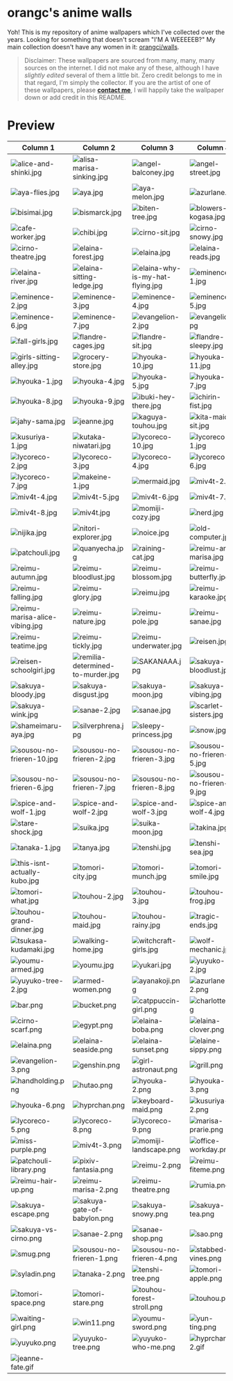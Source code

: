 # orangc's anime walls
Yoh! This is my repository of anime wallpapers which I've collected over the years. Looking for something that doesn't scream "I'M A WEEEEEB?" My main collection doesn't have any women in it: [orangci/walls](https://github.com/orangci/walls).

> Disclaimer: These wallpapers are sourced from many, many, many sources on the internet. I did not make any of these, although I have *slightly edited* several of them a little bit. Zero credit belongs to me in that regard, I'm simply the collector. If you are the artist of one of these wallpapers, please [**contact me**](https://orangc.net), I will happily take the wallpaper down or add credit in this README.
# Preview
| Column 1 | Column 2 | Column 3 | Column 4 |
|---------|---------|---------|---------|
| ![alice-and-shinki.jpg](https://raw.githubusercontent.com/orangci/aniwalls/main/alice-and-shinki.jpg) | ![alisa-marisa-sinking.jpg](https://raw.githubusercontent.com/orangci/aniwalls/main/alisa-marisa-sinking.jpg) | ![angel-balconey.jpg](https://raw.githubusercontent.com/orangci/aniwalls/main/angel-balconey.jpg) | ![angel-street.jpg](https://raw.githubusercontent.com/orangci/aniwalls/main/angel-street.jpg) |
| ![aya-flies.jpg](https://raw.githubusercontent.com/orangci/aniwalls/main/aya-flies.jpg) | ![aya.jpg](https://raw.githubusercontent.com/orangci/aniwalls/main/aya.jpg) | ![aya-melon.jpg](https://raw.githubusercontent.com/orangci/aniwalls/main/aya-melon.jpg) | ![azurlane.jpg](https://raw.githubusercontent.com/orangci/aniwalls/main/azurlane.jpg) |
| ![bisimai.jpg](https://raw.githubusercontent.com/orangci/aniwalls/main/bisimai.jpg) | ![bismarck.jpg](https://raw.githubusercontent.com/orangci/aniwalls/main/bismarck.jpg) | ![biten-tree.jpg](https://raw.githubusercontent.com/orangci/aniwalls/main/biten-tree.jpg) | ![blowers-kogasa.jpg](https://raw.githubusercontent.com/orangci/aniwalls/main/blowers-kogasa.jpg) |
| ![cafe-worker.jpg](https://raw.githubusercontent.com/orangci/aniwalls/main/cafe-worker.jpg) | ![chibi.jpg](https://raw.githubusercontent.com/orangci/aniwalls/main/chibi.jpg) | ![cirno-sit.jpg](https://raw.githubusercontent.com/orangci/aniwalls/main/cirno-sit.jpg) | ![cirno-snowy.jpg](https://raw.githubusercontent.com/orangci/aniwalls/main/cirno-snowy.jpg) |
| ![cirno-theatre.jpg](https://raw.githubusercontent.com/orangci/aniwalls/main/cirno-theatre.jpg) | ![elaina-forest.jpg](https://raw.githubusercontent.com/orangci/aniwalls/main/elaina-forest.jpg) | ![elaina.jpg](https://raw.githubusercontent.com/orangci/aniwalls/main/elaina.jpg) | ![elaina-reads.jpg](https://raw.githubusercontent.com/orangci/aniwalls/main/elaina-reads.jpg) |
| ![elaina-river.jpg](https://raw.githubusercontent.com/orangci/aniwalls/main/elaina-river.jpg) | ![elaina-sitting-ledge.jpg](https://raw.githubusercontent.com/orangci/aniwalls/main/elaina-sitting-ledge.jpg) | ![elaina-why-is-my-hat-flying.jpg](https://raw.githubusercontent.com/orangci/aniwalls/main/elaina-why-is-my-hat-flying.jpg) | ![eminence-1.jpg](https://raw.githubusercontent.com/orangci/aniwalls/main/eminence-1.jpg) |
| ![eminence-2.jpg](https://raw.githubusercontent.com/orangci/aniwalls/main/eminence-2.jpg) | ![eminence-3.jpg](https://raw.githubusercontent.com/orangci/aniwalls/main/eminence-3.jpg) | ![eminence-4.jpg](https://raw.githubusercontent.com/orangci/aniwalls/main/eminence-4.jpg) | ![eminence-5.jpg](https://raw.githubusercontent.com/orangci/aniwalls/main/eminence-5.jpg) |
| ![eminence-6.jpg](https://raw.githubusercontent.com/orangci/aniwalls/main/eminence-6.jpg) | ![eminence-7.jpg](https://raw.githubusercontent.com/orangci/aniwalls/main/eminence-7.jpg) | ![evangelion-2.jpg](https://raw.githubusercontent.com/orangci/aniwalls/main/evangelion-2.jpg) | ![evangelion.jpg](https://raw.githubusercontent.com/orangci/aniwalls/main/evangelion.jpg) |
| ![fall-girls.jpg](https://raw.githubusercontent.com/orangci/aniwalls/main/fall-girls.jpg) | ![flandre-cages.jpg](https://raw.githubusercontent.com/orangci/aniwalls/main/flandre-cages.jpg) | ![flandre-sit.jpg](https://raw.githubusercontent.com/orangci/aniwalls/main/flandre-sit.jpg) | ![flandre-sleepy.jpg](https://raw.githubusercontent.com/orangci/aniwalls/main/flandre-sleepy.jpg) |
| ![girls-sitting-alley.jpg](https://raw.githubusercontent.com/orangci/aniwalls/main/girls-sitting-alley.jpg) | ![grocery-store.jpg](https://raw.githubusercontent.com/orangci/aniwalls/main/grocery-store.jpg) | ![hyouka-10.jpg](https://raw.githubusercontent.com/orangci/aniwalls/main/hyouka-10.jpg) | ![hyouka-11.jpg](https://raw.githubusercontent.com/orangci/aniwalls/main/hyouka-11.jpg) |
| ![hyouka-1.jpg](https://raw.githubusercontent.com/orangci/aniwalls/main/hyouka-1.jpg) | ![hyouka-4.jpg](https://raw.githubusercontent.com/orangci/aniwalls/main/hyouka-4.jpg) | ![hyouka-5.jpg](https://raw.githubusercontent.com/orangci/aniwalls/main/hyouka-5.jpg) | ![hyouka-7.jpg](https://raw.githubusercontent.com/orangci/aniwalls/main/hyouka-7.jpg) |
| ![hyouka-8.jpg](https://raw.githubusercontent.com/orangci/aniwalls/main/hyouka-8.jpg) | ![hyouka-9.jpg](https://raw.githubusercontent.com/orangci/aniwalls/main/hyouka-9.jpg) | ![ibuki-hey-there.jpg](https://raw.githubusercontent.com/orangci/aniwalls/main/ibuki-hey-there.jpg) | ![ichirin-fist.jpg](https://raw.githubusercontent.com/orangci/aniwalls/main/ichirin-fist.jpg) |
| ![jahy-sama.jpg](https://raw.githubusercontent.com/orangci/aniwalls/main/jahy-sama.jpg) | ![jeanne.jpg](https://raw.githubusercontent.com/orangci/aniwalls/main/jeanne.jpg) | ![kaguya-touhou.jpg](https://raw.githubusercontent.com/orangci/aniwalls/main/kaguya-touhou.jpg) | ![kita-maid-sit.jpg](https://raw.githubusercontent.com/orangci/aniwalls/main/kita-maid-sit.jpg) |
| ![kusuriya-1.jpg](https://raw.githubusercontent.com/orangci/aniwalls/main/kusuriya-1.jpg) | ![kutaka-niwatari.jpg](https://raw.githubusercontent.com/orangci/aniwalls/main/kutaka-niwatari.jpg) | ![lycoreco-10.jpg](https://raw.githubusercontent.com/orangci/aniwalls/main/lycoreco-10.jpg) | ![lycoreco-1.jpg](https://raw.githubusercontent.com/orangci/aniwalls/main/lycoreco-1.jpg) |
| ![lycoreco-2.jpg](https://raw.githubusercontent.com/orangci/aniwalls/main/lycoreco-2.jpg) | ![lycoreco-3.jpg](https://raw.githubusercontent.com/orangci/aniwalls/main/lycoreco-3.jpg) | ![lycoreco-4.jpg](https://raw.githubusercontent.com/orangci/aniwalls/main/lycoreco-4.jpg) | ![lycoreco-6.jpg](https://raw.githubusercontent.com/orangci/aniwalls/main/lycoreco-6.jpg) |
| ![lycoreco-7.jpg](https://raw.githubusercontent.com/orangci/aniwalls/main/lycoreco-7.jpg) | ![makeine-1.jpg](https://raw.githubusercontent.com/orangci/aniwalls/main/makeine-1.jpg) | ![mermaid.jpg](https://raw.githubusercontent.com/orangci/aniwalls/main/mermaid.jpg) | ![miv4t-2.jpg](https://raw.githubusercontent.com/orangci/aniwalls/main/miv4t-2.jpg) |
| ![miv4t-4.jpg](https://raw.githubusercontent.com/orangci/aniwalls/main/miv4t-4.jpg) | ![miv4t-5.jpg](https://raw.githubusercontent.com/orangci/aniwalls/main/miv4t-5.jpg) | ![miv4t-6.jpg](https://raw.githubusercontent.com/orangci/aniwalls/main/miv4t-6.jpg) | ![miv4t-7.jpg](https://raw.githubusercontent.com/orangci/aniwalls/main/miv4t-7.jpg) |
| ![miv4t-8.jpg](https://raw.githubusercontent.com/orangci/aniwalls/main/miv4t-8.jpg) | ![miv4t.jpg](https://raw.githubusercontent.com/orangci/aniwalls/main/miv4t.jpg) | ![momiji-cozy.jpg](https://raw.githubusercontent.com/orangci/aniwalls/main/momiji-cozy.jpg) | ![nerd.jpg](https://raw.githubusercontent.com/orangci/aniwalls/main/nerd.jpg) |
| ![nijika.jpg](https://raw.githubusercontent.com/orangci/aniwalls/main/nijika.jpg) | ![nitori-explorer.jpg](https://raw.githubusercontent.com/orangci/aniwalls/main/nitori-explorer.jpg) | ![noice.jpg](https://raw.githubusercontent.com/orangci/aniwalls/main/noice.jpg) | ![old-computer.jpg](https://raw.githubusercontent.com/orangci/aniwalls/main/old-computer.jpg) |
| ![patchouli.jpg](https://raw.githubusercontent.com/orangci/aniwalls/main/patchouli.jpg) | ![quanyecha.jpg](https://raw.githubusercontent.com/orangci/aniwalls/main/quanyecha.jpg) | ![raining-cat.jpg](https://raw.githubusercontent.com/orangci/aniwalls/main/raining-cat.jpg) | ![reimu-and-marisa.jpg](https://raw.githubusercontent.com/orangci/aniwalls/main/reimu-and-marisa.jpg) |
| ![reimu-autumn.jpg](https://raw.githubusercontent.com/orangci/aniwalls/main/reimu-autumn.jpg) | ![reimu-bloodlust.jpg](https://raw.githubusercontent.com/orangci/aniwalls/main/reimu-bloodlust.jpg) | ![reimu-blossom.jpg](https://raw.githubusercontent.com/orangci/aniwalls/main/reimu-blossom.jpg) | ![reimu-butterfly.jpg](https://raw.githubusercontent.com/orangci/aniwalls/main/reimu-butterfly.jpg) |
| ![reimu-falling.jpg](https://raw.githubusercontent.com/orangci/aniwalls/main/reimu-falling.jpg) | ![reimu-glory.jpg](https://raw.githubusercontent.com/orangci/aniwalls/main/reimu-glory.jpg) | ![reimu.jpg](https://raw.githubusercontent.com/orangci/aniwalls/main/reimu.jpg) | ![reimu-karaoke.jpg](https://raw.githubusercontent.com/orangci/aniwalls/main/reimu-karaoke.jpg) |
| ![reimu-marisa-alice-vibing.jpg](https://raw.githubusercontent.com/orangci/aniwalls/main/reimu-marisa-alice-vibing.jpg) | ![reimu-nature.jpg](https://raw.githubusercontent.com/orangci/aniwalls/main/reimu-nature.jpg) | ![reimu-pole.jpg](https://raw.githubusercontent.com/orangci/aniwalls/main/reimu-pole.jpg) | ![reimu-sanae.jpg](https://raw.githubusercontent.com/orangci/aniwalls/main/reimu-sanae.jpg) |
| ![reimu-teatime.jpg](https://raw.githubusercontent.com/orangci/aniwalls/main/reimu-teatime.jpg) | ![reimu-tickly.jpg](https://raw.githubusercontent.com/orangci/aniwalls/main/reimu-tickly.jpg) | ![reimu-underwater.jpg](https://raw.githubusercontent.com/orangci/aniwalls/main/reimu-underwater.jpg) | ![reisen.jpg](https://raw.githubusercontent.com/orangci/aniwalls/main/reisen.jpg) |
| ![reisen-schoolgirl.jpg](https://raw.githubusercontent.com/orangci/aniwalls/main/reisen-schoolgirl.jpg) | ![remilia-determined-to-murder.jpg](https://raw.githubusercontent.com/orangci/aniwalls/main/remilia-determined-to-murder.jpg) | ![SAKANAAA.jpg](https://raw.githubusercontent.com/orangci/aniwalls/main/SAKANAAA.jpg) | ![sakuya-bloodlust.jpg](https://raw.githubusercontent.com/orangci/aniwalls/main/sakuya-bloodlust.jpg) |
| ![sakuya-bloody.jpg](https://raw.githubusercontent.com/orangci/aniwalls/main/sakuya-bloody.jpg) | ![sakuya-disgust.jpg](https://raw.githubusercontent.com/orangci/aniwalls/main/sakuya-disgust.jpg) | ![sakuya-moon.jpg](https://raw.githubusercontent.com/orangci/aniwalls/main/sakuya-moon.jpg) | ![sakuya-vibing.jpg](https://raw.githubusercontent.com/orangci/aniwalls/main/sakuya-vibing.jpg) |
| ![sakuya-wink.jpg](https://raw.githubusercontent.com/orangci/aniwalls/main/sakuya-wink.jpg) | ![sanae-2.jpg](https://raw.githubusercontent.com/orangci/aniwalls/main/sanae-2.jpg) | ![sanae.jpg](https://raw.githubusercontent.com/orangci/aniwalls/main/sanae.jpg) | ![scarlet-sisters.jpg](https://raw.githubusercontent.com/orangci/aniwalls/main/scarlet-sisters.jpg) |
| ![shameimaru-aya.jpg](https://raw.githubusercontent.com/orangci/aniwalls/main/shameimaru-aya.jpg) | ![silverphrena.jpg](https://raw.githubusercontent.com/orangci/aniwalls/main/silverphrena.jpg) | ![sleepy-princess.jpg](https://raw.githubusercontent.com/orangci/aniwalls/main/sleepy-princess.jpg) | ![snow.jpg](https://raw.githubusercontent.com/orangci/aniwalls/main/snow.jpg) |
| ![sousou-no-frieren-10.jpg](https://raw.githubusercontent.com/orangci/aniwalls/main/sousou-no-frieren-10.jpg) | ![sousou-no-frieren-2.jpg](https://raw.githubusercontent.com/orangci/aniwalls/main/sousou-no-frieren-2.jpg) | ![sousou-no-frieren-3.jpg](https://raw.githubusercontent.com/orangci/aniwalls/main/sousou-no-frieren-3.jpg) | ![sousou-no-frieren-5.jpg](https://raw.githubusercontent.com/orangci/aniwalls/main/sousou-no-frieren-5.jpg) |
| ![sousou-no-frieren-6.jpg](https://raw.githubusercontent.com/orangci/aniwalls/main/sousou-no-frieren-6.jpg) | ![sousou-no-frieren-7.jpg](https://raw.githubusercontent.com/orangci/aniwalls/main/sousou-no-frieren-7.jpg) | ![sousou-no-frieren-8.jpg](https://raw.githubusercontent.com/orangci/aniwalls/main/sousou-no-frieren-8.jpg) | ![sousou-no-frieren-9.jpg](https://raw.githubusercontent.com/orangci/aniwalls/main/sousou-no-frieren-9.jpg) |
| ![spice-and-wolf-1.jpg](https://raw.githubusercontent.com/orangci/aniwalls/main/spice-and-wolf-1.jpg) | ![spice-and-wolf-2.jpg](https://raw.githubusercontent.com/orangci/aniwalls/main/spice-and-wolf-2.jpg) | ![spice-and-wolf-3.jpg](https://raw.githubusercontent.com/orangci/aniwalls/main/spice-and-wolf-3.jpg) | ![spice-and-wolf-4.jpg](https://raw.githubusercontent.com/orangci/aniwalls/main/spice-and-wolf-4.jpg) |
| ![stare-shock.jpg](https://raw.githubusercontent.com/orangci/aniwalls/main/stare-shock.jpg) | ![suika.jpg](https://raw.githubusercontent.com/orangci/aniwalls/main/suika.jpg) | ![suika-moon.jpg](https://raw.githubusercontent.com/orangci/aniwalls/main/suika-moon.jpg) | ![takina.jpg](https://raw.githubusercontent.com/orangci/aniwalls/main/takina.jpg) |
| ![tanaka-1.jpg](https://raw.githubusercontent.com/orangci/aniwalls/main/tanaka-1.jpg) | ![tanya.jpg](https://raw.githubusercontent.com/orangci/aniwalls/main/tanya.jpg) | ![tenshi.jpg](https://raw.githubusercontent.com/orangci/aniwalls/main/tenshi.jpg) | ![tenshi-sea.jpg](https://raw.githubusercontent.com/orangci/aniwalls/main/tenshi-sea.jpg) |
| ![this-isnt-actually-kubo.jpg](https://raw.githubusercontent.com/orangci/aniwalls/main/this-isnt-actually-kubo.jpg) | ![tomori-city.jpg](https://raw.githubusercontent.com/orangci/aniwalls/main/tomori-city.jpg) | ![tomori-munch.jpg](https://raw.githubusercontent.com/orangci/aniwalls/main/tomori-munch.jpg) | ![tomori-smile.jpg](https://raw.githubusercontent.com/orangci/aniwalls/main/tomori-smile.jpg) |
| ![tomori-what.jpg](https://raw.githubusercontent.com/orangci/aniwalls/main/tomori-what.jpg) | ![touhou-2.jpg](https://raw.githubusercontent.com/orangci/aniwalls/main/touhou-2.jpg) | ![touhou-3.jpg](https://raw.githubusercontent.com/orangci/aniwalls/main/touhou-3.jpg) | ![touhou-frog.jpg](https://raw.githubusercontent.com/orangci/aniwalls/main/touhou-frog.jpg) |
| ![touhou-grand-dinner.jpg](https://raw.githubusercontent.com/orangci/aniwalls/main/touhou-grand-dinner.jpg) | ![touhou-maid.jpg](https://raw.githubusercontent.com/orangci/aniwalls/main/touhou-maid.jpg) | ![touhou-rainy.jpg](https://raw.githubusercontent.com/orangci/aniwalls/main/touhou-rainy.jpg) | ![tragic-ends.jpg](https://raw.githubusercontent.com/orangci/aniwalls/main/tragic-ends.jpg) |
| ![tsukasa-kudamaki.jpg](https://raw.githubusercontent.com/orangci/aniwalls/main/tsukasa-kudamaki.jpg) | ![walking-home.jpg](https://raw.githubusercontent.com/orangci/aniwalls/main/walking-home.jpg) | ![witchcraft-girls.jpg](https://raw.githubusercontent.com/orangci/aniwalls/main/witchcraft-girls.jpg) | ![wolf-mechanic.jpg](https://raw.githubusercontent.com/orangci/aniwalls/main/wolf-mechanic.jpg) |
| ![youmu-armed.jpg](https://raw.githubusercontent.com/orangci/aniwalls/main/youmu-armed.jpg) | ![youmu.jpg](https://raw.githubusercontent.com/orangci/aniwalls/main/youmu.jpg) | ![yukari.jpg](https://raw.githubusercontent.com/orangci/aniwalls/main/yukari.jpg) | ![yuyuko-2.jpg](https://raw.githubusercontent.com/orangci/aniwalls/main/yuyuko-2.jpg) |
| ![yuyuko-tree-2.jpg](https://raw.githubusercontent.com/orangci/aniwalls/main/yuyuko-tree-2.jpg) | ![armed-women.png](https://raw.githubusercontent.com/orangci/aniwalls/main/armed-women.png) | ![ayanakoji.png](https://raw.githubusercontent.com/orangci/aniwalls/main/ayanakoji.png) | ![azurlane-2.png](https://raw.githubusercontent.com/orangci/aniwalls/main/azurlane-2.png) |
| ![bar.png](https://raw.githubusercontent.com/orangci/aniwalls/main/bar.png) | ![bucket.png](https://raw.githubusercontent.com/orangci/aniwalls/main/bucket.png) | ![catppuccin-girl.png](https://raw.githubusercontent.com/orangci/aniwalls/main/catppuccin-girl.png) | ![charlotte.png](https://raw.githubusercontent.com/orangci/aniwalls/main/charlotte.png) |
| ![cirno-scarf.png](https://raw.githubusercontent.com/orangci/aniwalls/main/cirno-scarf.png) | ![egypt.png](https://raw.githubusercontent.com/orangci/aniwalls/main/egypt.png) | ![elaina-boba.png](https://raw.githubusercontent.com/orangci/aniwalls/main/elaina-boba.png) | ![elaina-clover.png](https://raw.githubusercontent.com/orangci/aniwalls/main/elaina-clover.png) |
| ![elaina.png](https://raw.githubusercontent.com/orangci/aniwalls/main/elaina.png) | ![elaina-seaside.png](https://raw.githubusercontent.com/orangci/aniwalls/main/elaina-seaside.png) | ![elaina-sunset.png](https://raw.githubusercontent.com/orangci/aniwalls/main/elaina-sunset.png) | ![elaine-sippy.png](https://raw.githubusercontent.com/orangci/aniwalls/main/elaine-sippy.png) |
| ![evangelion-3.png](https://raw.githubusercontent.com/orangci/aniwalls/main/evangelion-3.png) | ![genshin.png](https://raw.githubusercontent.com/orangci/aniwalls/main/genshin.png) | ![girl-astronaut.png](https://raw.githubusercontent.com/orangci/aniwalls/main/girl-astronaut.png) | ![grill.png](https://raw.githubusercontent.com/orangci/aniwalls/main/grill.png) |
| ![handholding.png](https://raw.githubusercontent.com/orangci/aniwalls/main/handholding.png) | ![hutao.png](https://raw.githubusercontent.com/orangci/aniwalls/main/hutao.png) | ![hyouka-2.png](https://raw.githubusercontent.com/orangci/aniwalls/main/hyouka-2.png) | ![hyouka-3.png](https://raw.githubusercontent.com/orangci/aniwalls/main/hyouka-3.png) |
| ![hyouka-6.png](https://raw.githubusercontent.com/orangci/aniwalls/main/hyouka-6.png) | ![hyprchan.png](https://raw.githubusercontent.com/orangci/aniwalls/main/hyprchan.png) | ![keyboard-maid.png](https://raw.githubusercontent.com/orangci/aniwalls/main/keyboard-maid.png) | ![kusuriya-2.png](https://raw.githubusercontent.com/orangci/aniwalls/main/kusuriya-2.png) |
| ![lycoreco-5.png](https://raw.githubusercontent.com/orangci/aniwalls/main/lycoreco-5.png) | ![lycoreco-8.png](https://raw.githubusercontent.com/orangci/aniwalls/main/lycoreco-8.png) | ![lycoreco-9.png](https://raw.githubusercontent.com/orangci/aniwalls/main/lycoreco-9.png) | ![marisa-prarie.png](https://raw.githubusercontent.com/orangci/aniwalls/main/marisa-prarie.png) |
| ![miss-purple.png](https://raw.githubusercontent.com/orangci/aniwalls/main/miss-purple.png) | ![miv4t-3.png](https://raw.githubusercontent.com/orangci/aniwalls/main/miv4t-3.png) | ![momiji-landscape.png](https://raw.githubusercontent.com/orangci/aniwalls/main/momiji-landscape.png) | ![office-workday.png](https://raw.githubusercontent.com/orangci/aniwalls/main/office-workday.png) |
| ![patchouli-library.png](https://raw.githubusercontent.com/orangci/aniwalls/main/patchouli-library.png) | ![pixiv-fantasia.png](https://raw.githubusercontent.com/orangci/aniwalls/main/pixiv-fantasia.png) | ![reimu-2.png](https://raw.githubusercontent.com/orangci/aniwalls/main/reimu-2.png) | ![reimu-fiteme.png](https://raw.githubusercontent.com/orangci/aniwalls/main/reimu-fiteme.png) |
| ![reimu-hair-up.png](https://raw.githubusercontent.com/orangci/aniwalls/main/reimu-hair-up.png) | ![reimu-marisa-2.png](https://raw.githubusercontent.com/orangci/aniwalls/main/reimu-marisa-2.png) | ![reimu-theatre.png](https://raw.githubusercontent.com/orangci/aniwalls/main/reimu-theatre.png) | ![rumia.png](https://raw.githubusercontent.com/orangci/aniwalls/main/rumia.png) |
| ![sakuya-escape.png](https://raw.githubusercontent.com/orangci/aniwalls/main/sakuya-escape.png) | ![sakuya-gate-of-babylon.png](https://raw.githubusercontent.com/orangci/aniwalls/main/sakuya-gate-of-babylon.png) | ![sakuya-snowy.png](https://raw.githubusercontent.com/orangci/aniwalls/main/sakuya-snowy.png) | ![sakuya-tea.png](https://raw.githubusercontent.com/orangci/aniwalls/main/sakuya-tea.png) |
| ![sakuya-vs-cirno.png](https://raw.githubusercontent.com/orangci/aniwalls/main/sakuya-vs-cirno.png) | ![sanae-2.png](https://raw.githubusercontent.com/orangci/aniwalls/main/sanae-2.png) | ![sanae-shop.png](https://raw.githubusercontent.com/orangci/aniwalls/main/sanae-shop.png) | ![sao.png](https://raw.githubusercontent.com/orangci/aniwalls/main/sao.png) |
| ![smug.png](https://raw.githubusercontent.com/orangci/aniwalls/main/smug.png) | ![sousou-no-frieren-1.png](https://raw.githubusercontent.com/orangci/aniwalls/main/sousou-no-frieren-1.png) | ![sousou-no-frieren-4.png](https://raw.githubusercontent.com/orangci/aniwalls/main/sousou-no-frieren-4.png) | ![stabbed-vines.png](https://raw.githubusercontent.com/orangci/aniwalls/main/stabbed-vines.png) |
| ![syladin.png](https://raw.githubusercontent.com/orangci/aniwalls/main/syladin.png) | ![tanaka-2.png](https://raw.githubusercontent.com/orangci/aniwalls/main/tanaka-2.png) | ![tenshi-tree.png](https://raw.githubusercontent.com/orangci/aniwalls/main/tenshi-tree.png) | ![tomori-apple.png](https://raw.githubusercontent.com/orangci/aniwalls/main/tomori-apple.png) |
| ![tomori-space.png](https://raw.githubusercontent.com/orangci/aniwalls/main/tomori-space.png) | ![tomori-stare.png](https://raw.githubusercontent.com/orangci/aniwalls/main/tomori-stare.png) | ![touhou-forest-stroll.png](https://raw.githubusercontent.com/orangci/aniwalls/main/touhou-forest-stroll.png) | ![touhou.png](https://raw.githubusercontent.com/orangci/aniwalls/main/touhou.png) |
| ![waiting-girl.png](https://raw.githubusercontent.com/orangci/aniwalls/main/waiting-girl.png) | ![win11.png](https://raw.githubusercontent.com/orangci/aniwalls/main/win11.png) | ![youmu-sword.png](https://raw.githubusercontent.com/orangci/aniwalls/main/youmu-sword.png) | ![yun-ting.png](https://raw.githubusercontent.com/orangci/aniwalls/main/yun-ting.png) |
| ![yuyuko.png](https://raw.githubusercontent.com/orangci/aniwalls/main/yuyuko.png) | ![yuyuko-tree.png](https://raw.githubusercontent.com/orangci/aniwalls/main/yuyuko-tree.png) | ![yuyuko-who-me.png](https://raw.githubusercontent.com/orangci/aniwalls/main/yuyuko-who-me.png) | ![hyprchan-2.gif](https://raw.githubusercontent.com/orangci/aniwalls/main/hyprchan-2.gif) |
| ![jeanne-fate.gif](https://raw.githubusercontent.com/orangci/aniwalls/main/jeanne-fate.gif) | | | |
